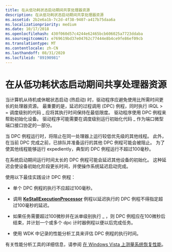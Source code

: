 ```yaml
---
title: 在从低功耗状态启动期间共享处理器资源
description: 在从低功耗状态启动期间共享处理器资源
ms.assetid: 2b2e6a1b-7c2d-4f38-9407-a417b75daa6a
ms.localizationpriority: medium
ms.date: 10/17/2018
ms.openlocfilehash: 430f060d57c4244e62465bcb606025a7723ddaba
ms.sourcegitcommit: e769619bd37e04762c77444e8b4ce9fe86ef09cb
ms.translationtype: MT
ms.contentlocale: zh-CN
ms.lasthandoff: 08/31/2020
ms.locfileid: "89190981"
---
```

# <a name="sharing-processor-resources-during-startup-from-a-low-power-state"></a>在从低功耗状态启动期间共享处理器资源


当计算机从待机或休眠状态启动 (热启动) 时，驱动程序应避免使用比所需时间更长的处理器资源。 最重要的是，延迟的过程调用 (DPC) 例程，同时执行 IRQL &gt; = 调度级别的代码 \_ 应将其执行时间保持在最低限度。 驱动程序使用 DPC 例程来帮助初始化设备。 驱动程序可能需要在调度级别运行初始化代码 \_ 作为端口微型端口接口协定的一部分。

当 DPC 例程运行时，将阻止在同一处理器上运行较低优先级的其他线程。 此外，在当前 DPC 完成之前，已排队并准备运行的其他 DPC 例程可能会被阻止。 为了使其他线程能够运行 expediently，典型的 DPC 例程运行不超过100毫秒。

在系统启动期间运行时间太长的 DPC 例程可能会延迟其他设备的初始化。 这种延迟会使设备初始化阶段更长时间，并使操作系统延迟启动完成。

使用以下最佳实践设计 DPC 例程：

-   单个 DPC 例程的执行不应超过100毫秒。

-   调用 [**KeStallExecutionProcessor**](/windows-hardware/drivers/ddi/ntifs/nf-ntifs-kestallexecutionprocessor) 例程以延迟执行的 DPC 例程不得指定超过100毫秒的延迟。

-   如果任务需要超过100微秒并在派单级别执行 \_ ，则 DPC 例程应在100微秒后结束，并计划一个或多个 dpc 计时器例程以便以后完成任务。

-   使用 WDK 中记录的性能分析工具来评估 DPC 例程的执行时间。

有关性能分析工具的详细信息，请参阅 [在 Windows Vista 上测量系统恢复性能](https://go.microsoft.com/fwlink/p/?linkid=69964)。

 

